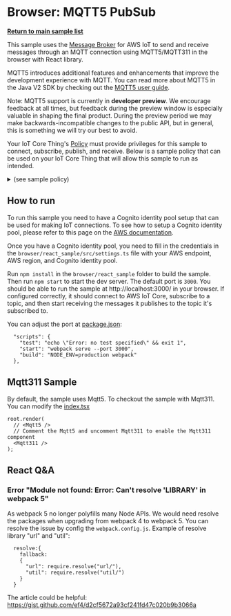 # Browser: MQTT5 PubSub

[**Return to main sample list**](../../README.md)

This sample uses the
[Message Broker](https://docs.aws.amazon.com/iot/latest/developerguide/iot-message-broker.html)
for AWS IoT to send and receive messages through an MQTT connection using MQTT5/MQTT311 in the browser with React library.

MQTT5 introduces additional features and enhancements that improve the development experience with MQTT. You can read more about MQTT5 in the Java V2 SDK by checking out the [MQTT5 user guide](https://github.com/awslabs/aws-crt-nodejs/blob/main/MQTT5-UserGuide.md).

Note: MQTT5 support is currently in **developer preview**. We encourage feedback at all times, but feedback during the preview window is especially valuable in shaping the final product. During the preview period we may make backwards-incompatible changes to the public API, but in general, this is something we will try our best to avoid.

Your IoT Core Thing's [Policy](https://docs.aws.amazon.com/iot/latest/developerguide/iot-policies.html) must provide privileges for this sample to connect, subscribe, publish, and receive. Below is a sample policy that can be used on your IoT Core Thing that will allow this sample to run as intended.

<details>
<summary>(see sample policy)</summary>
<pre>
{
  "Version": "2012-10-17",
  "Statement": [
    {
      "Effect": "Allow",
      "Action": [
        "iot:Publish",
        "iot:Receive"
      ],
      "Resource": [
        "arn:aws:iot:<b>region</b>:<b>account</b>:topic/test/topic*"
      ]
    },
    {
      "Effect": "Allow",
      "Action": [
        "iot:Subscribe"
      ],
      "Resource": [
        "arn:aws:iot:<b>region</b>:<b>account</b>:topicfilter/test/topic*",
      ]
    },
    {
      "Effect": "Allow",
      "Action": [
        "iot:Connect"
      ],
      "Resource": [
        "arn:aws:iot:<b>region</b>:<b>account</b>:client/test-*"
      ]
    }
  ]
}
</pre>

Replace with the following with the data from your AWS account:
* `<region>`: The AWS IoT Core region where you created your AWS IoT Core thing you wish to use with this sample. For example `us-east-1`.
* `<account>`: Your AWS IoT Core account ID. This is the set of numbers in the top right next to your AWS account name when using the AWS IoT Core website.

Note that in a real application, you may want to avoid the use of wildcards in your ClientID or use them selectively. Please follow best practices when working with AWS on production applications using the SDK. Also, for the purposes of this sample, please make sure your policy allows a client ID of `test-*` to connect or use `--client_id <client ID here>` to send the client ID your policy supports.

</details>

## How to run

To run this sample you need to have a Cognito identity pool setup that can be used for making IoT connections. To see how to setup a Cognito identity pool, please refer to this page on the [AWS documentation](https://docs.aws.amazon.com/cognito/latest/developerguide/tutorial-create-identity-pool.html).

Once you have a Cognito identity pool, you need to fill in the credentials in the `browser/react_sample/src/settings.ts` file with your AWS endpoint, AWS region, and Cognito identity pool.

Run `npm install` in the `browser/react_sample` folder to build the sample.
Then run `npm start` to start the dev server. The default port is `3000`. You should be able to run the sample at http://localhost:3000/ in your browser. If configured correctly, it should connect to AWS IoT Core, subscribe to a topic, and then start receiving the messages it publishes to the topic it's subscribed to.

You can adjust the port at [package.json](./package.json):
```
  "scripts": {
    "test": "echo \"Error: no test specified\" && exit 1",
    "start": "webpack serve --port 3000",
    "build": "NODE_ENV=production webpack"
  },
```

## Mqtt311 Sample
By default, the sample uses Mqtt5. To checkout the sample with Mqtt311. You can modify the [index.tsx](./src/index.tsx)
```
root.render(
  // <Mqtt5 />
  // Comment the Mqtt5 and uncomment Mqtt311 to enable the Mqtt311 component
  <Mqtt311 />
);
```
## React Q&A
### Error "Module not found: Error: Can't resolve 'LIBRARY' in webpack 5"
As webpack 5 no longer polyfills many Node APIs. We would need resolve the packages when upgrading from webpack 4 to webpack 5.
You can resolve the issue by config the `webpack.config.js`.
Example of resolve library "url" and "util":
```
  resolve:{
    fallback:
    {
      "url": require.resolve("url/"),
      "util": require.resolve("util/")
    }
  }
```
The article could be helpful: https://gist.github.com/ef4/d2cf5672a93cf241fd47c020b9b3066a
